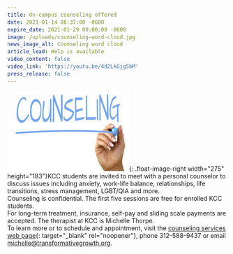 ```yaml
---
title: On-campus counseling offered
date: 2021-01-14 08:37:00 -0600
expire_date: 2021-01-29 00:00:00 -0600
image: /uploads/counseling-word-cloud.jpg
news_image_alt: Counseling word cloud
article_lead: Help is available
video_content: false
video_link: 'https://youtu.be/4d2LkGjg5bM'
press_release: false
---
```


&nbsp;![](/uploads/counseling-with-hand.jpg){: .float-image-right width="275" height="183"}KCC students are invited to meet with a personal counselor to discuss issues including anxiety, work-life balance, relationships, life transitions, stress management, LGBT/QIA and more.<br>Counseling is confidential. The first five sessions are free for enrolled KCC students.<br>For long-term treatment, insurance, self-pay and sliding scale payments are accepted. The therapist at KCC is Michelle Thorpe.<br>To learn more or to schedule and appointment, visit the [counseling services web page](http://www.kcc.edu/students/advising/Pages/counseling-and-referral-services.aspx){: target="_blank" rel="noopener"}, phone 312-588-9437 or email [michelle@transformativegrowth.org](mailto:michelle@transformativegrowth.org).&nbsp;<br>&nbsp;
